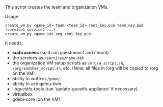 This script creates the team and organization VMs.

Usage:
  
    create_vm.py <game_id> team <team_id> root_key.pub team_key.pub [service1 service2 ...]
    create_vm.py <game_id> org root_key.pub



It needs:

 - **sudo access** (so it can guestmount and chroot)
 - the services as `/services/name.deb`
 - the organization VM setup scripts as `/org/a_script.sh`, `/org/another_script.sh`, etc. (Note: all files in /org will be copied to /org on the VM)
 - ability to write in `/game/`
 - ability to use qemu-kvm
 - libguestfs-tools (run 'update-guestfs-appliance' if necessary)
 - virtualbox
 - gdebi-core (on the VM)
